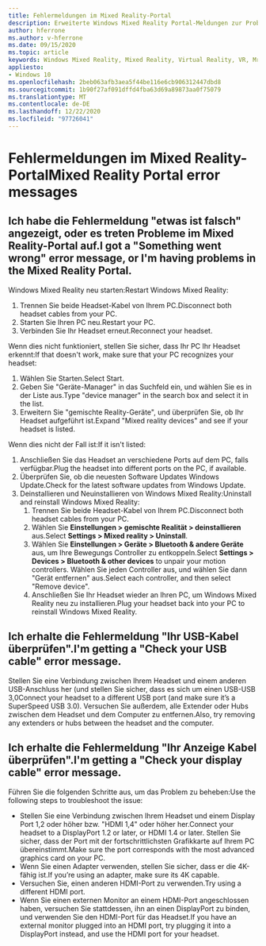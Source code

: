 ```yaml
---
title: Fehlermeldungen im Mixed Reality-Portal
description: Erweiterte Windows Mixed Reality Portal-Meldungen zur Problembehandlung, die über die standardmäßige Kundensupport Dokumentation hinausgehen.
author: hferrone
ms.author: v-hferrone
ms.date: 09/15/2020
ms.topic: article
keywords: Windows Mixed Reality, Mixed Reality, Virtual Reality, VR, Mr, Problembehandlung, Fehler, Hilfe, Support, Mixed Reality-Portal
appliesto:
- Windows 10
ms.openlocfilehash: 2beb063afb3aea5f44be116e6cb906312447dbd8
ms.sourcegitcommit: 1b90f27af091dffd4fba63d69a89873aa0f75079
ms.translationtype: MT
ms.contentlocale: de-DE
ms.lasthandoff: 12/22/2020
ms.locfileid: "97726041"
---
```

# <a name="mixed-reality-portal-error-messages"></a><span data-ttu-id="35f80-104">Fehlermeldungen im Mixed Reality-Portal</span><span class="sxs-lookup"><span data-stu-id="35f80-104">Mixed Reality Portal error messages</span></span>

## <a name="i-got-a-something-went-wrong-error-message-or-im-having-problems-in-the-mixed-reality-portal"></a><span data-ttu-id="35f80-105">Ich habe die Fehlermeldung "etwas ist falsch" angezeigt, oder es treten Probleme im Mixed Reality-Portal auf.</span><span class="sxs-lookup"><span data-stu-id="35f80-105">I got a "Something went wrong" error message, or I'm having problems in the Mixed Reality Portal.</span></span>

<span data-ttu-id="35f80-106">Windows Mixed Reality neu starten:</span><span class="sxs-lookup"><span data-stu-id="35f80-106">Restart Windows Mixed Reality:</span></span>
1. <span data-ttu-id="35f80-107">Trennen Sie beide Headset-Kabel von Ihrem PC.</span><span class="sxs-lookup"><span data-stu-id="35f80-107">Disconnect both headset cables from your PC.</span></span>
2. <span data-ttu-id="35f80-108">Starten Sie Ihren PC neu.</span><span class="sxs-lookup"><span data-stu-id="35f80-108">Restart your PC.</span></span>
3. <span data-ttu-id="35f80-109">Verbinden Sie Ihr Headset erneut.</span><span class="sxs-lookup"><span data-stu-id="35f80-109">Reconnect your headset.</span></span>

<span data-ttu-id="35f80-110">Wenn dies nicht funktioniert, stellen Sie sicher, dass Ihr PC Ihr Headset erkennt:</span><span class="sxs-lookup"><span data-stu-id="35f80-110">If that doesn't work, make sure that your PC recognizes your headset:</span></span>
1. <span data-ttu-id="35f80-111">Wählen Sie Starten.</span><span class="sxs-lookup"><span data-stu-id="35f80-111">Select Start.</span></span>
2. <span data-ttu-id="35f80-112">Geben Sie "Geräte-Manager" in das Suchfeld ein, und wählen Sie es in der Liste aus.</span><span class="sxs-lookup"><span data-stu-id="35f80-112">Type "device manager" in the search box and select it in the list.</span></span> 
3. <span data-ttu-id="35f80-113">Erweitern Sie "gemischte Reality-Geräte", und überprüfen Sie, ob Ihr Headset aufgeführt ist.</span><span class="sxs-lookup"><span data-stu-id="35f80-113">Expand "Mixed reality devices" and see if your headset is listed.</span></span> 

<span data-ttu-id="35f80-114">Wenn dies nicht der Fall ist:</span><span class="sxs-lookup"><span data-stu-id="35f80-114">If it isn't listed:</span></span>
1. <span data-ttu-id="35f80-115">Anschließen Sie das Headset an verschiedene Ports auf dem PC, falls verfügbar.</span><span class="sxs-lookup"><span data-stu-id="35f80-115">Plug the headset into different ports on the PC, if available.</span></span>
2. <span data-ttu-id="35f80-116">Überprüfen Sie, ob die neuesten Software Updates Windows Update.</span><span class="sxs-lookup"><span data-stu-id="35f80-116">Check for the latest software updates from Windows Update.</span></span>
3. <span data-ttu-id="35f80-117">Deinstallieren und Neuinstallieren von Windows Mixed Reality:</span><span class="sxs-lookup"><span data-stu-id="35f80-117">Uninstall and reinstall Windows Mixed Reality:</span></span>
    1. <span data-ttu-id="35f80-118">Trennen Sie beide Headset-Kabel von Ihrem PC.</span><span class="sxs-lookup"><span data-stu-id="35f80-118">Disconnect both headset cables from your PC.</span></span>
    2. <span data-ttu-id="35f80-119">Wählen Sie **Einstellungen > gemischte Realität > deinstallieren** aus.</span><span class="sxs-lookup"><span data-stu-id="35f80-119">Select **Settings  > Mixed reality > Uninstall**.</span></span>
    3. <span data-ttu-id="35f80-120">Wählen Sie **Einstellungen > Geräte > Bluetooth & andere Geräte** aus, um Ihre Bewegungs Controller zu entkoppeln.</span><span class="sxs-lookup"><span data-stu-id="35f80-120">Select **Settings  > Devices  > Bluetooth & other devices** to unpair your motion controllers.</span></span> <span data-ttu-id="35f80-121">Wählen Sie jeden Controller aus, und wählen Sie dann "Gerät entfernen" aus.</span><span class="sxs-lookup"><span data-stu-id="35f80-121">Select each controller, and then select "Remove device".</span></span>
    4. <span data-ttu-id="35f80-122">Anschließen Sie Ihr Headset wieder an Ihren PC, um Windows Mixed Reality neu zu installieren.</span><span class="sxs-lookup"><span data-stu-id="35f80-122">Plug your headset back into your PC to reinstall Windows Mixed Reality.</span></span>
    
## <a name="im-getting-a-check-your-usb-cable-error-message"></a><span data-ttu-id="35f80-123">Ich erhalte die Fehlermeldung "Ihr USB-Kabel überprüfen".</span><span class="sxs-lookup"><span data-stu-id="35f80-123">I'm getting a "Check your USB cable" error message.</span></span>

<span data-ttu-id="35f80-124">Stellen Sie eine Verbindung zwischen Ihrem Headset und einem anderen USB-Anschluss her (und stellen Sie sicher, dass es sich um einen USB-USB 3,0</span><span class="sxs-lookup"><span data-stu-id="35f80-124">Connect your headset to a different USB port (and make sure it’s a SuperSpeed USB 3.0).</span></span> <span data-ttu-id="35f80-125">Versuchen Sie außerdem, alle Extender oder Hubs zwischen dem Headset und dem Computer zu entfernen.</span><span class="sxs-lookup"><span data-stu-id="35f80-125">Also, try removing any extenders or hubs between the headset and the computer.</span></span>

## <a name="im-getting-a-check-your-display-cable-error-message"></a><span data-ttu-id="35f80-126">Ich erhalte die Fehlermeldung "Ihr Anzeige Kabel überprüfen".</span><span class="sxs-lookup"><span data-stu-id="35f80-126">I'm getting a "Check your display cable" error message.</span></span>

<span data-ttu-id="35f80-127">Führen Sie die folgenden Schritte aus, um das Problem zu beheben:</span><span class="sxs-lookup"><span data-stu-id="35f80-127">Use the following steps to troubleshoot the issue:</span></span>
* <span data-ttu-id="35f80-128">Stellen Sie eine Verbindung zwischen Ihrem Headset und einem Display Port 1,2 oder höher bzw. "HDMI 1,4" oder höher her.</span><span class="sxs-lookup"><span data-stu-id="35f80-128">Connect your headset to a DisplayPort 1.2 or later, or HDMI 1.4 or later.</span></span> <span data-ttu-id="35f80-129">Stellen Sie sicher, dass der Port mit der fortschrittlichsten Grafikkarte auf Ihrem PC übereinstimmt.</span><span class="sxs-lookup"><span data-stu-id="35f80-129">Make sure the port corresponds with the most advanced graphics card on your PC.</span></span>
* <span data-ttu-id="35f80-130">Wenn Sie einen Adapter verwenden, stellen Sie sicher, dass er die 4K-fähig ist.</span><span class="sxs-lookup"><span data-stu-id="35f80-130">If you’re using an adapter, make sure its 4K capable.</span></span>
* <span data-ttu-id="35f80-131">Versuchen Sie, einen anderen HDMI-Port zu verwenden.</span><span class="sxs-lookup"><span data-stu-id="35f80-131">Try using a different HDMI port.</span></span>
* <span data-ttu-id="35f80-132">Wenn Sie einen externen Monitor an einem HDMI-Port angeschlossen haben, versuchen Sie stattdessen, ihn an einen DisplayPort zu binden, und verwenden Sie den HDMI-Port für das Headset.</span><span class="sxs-lookup"><span data-stu-id="35f80-132">If you have an external monitor plugged into an HDMI port, try plugging it into a DisplayPort instead, and use the HDMI port for your headset.</span></span>

